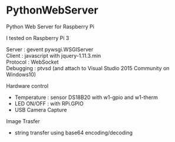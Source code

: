 # PythonWebServer
Python Web Server for Raspberry Pi

I tested on Raspberry Pi 3

Server : gevent pywsgi.WSGIServer  
Client : javascript with jquery-1.11.3.min  
Protocol : WebSocket  
Debugging : ptvsd (and attach to Visual Studio 2015 Community on Windows10)  

Hardware control  
* Temperature : sensor DS18B20 with w1-gpio and w1-therm  
* LED ON/OFF : with RPi.GPIO  
* USB Camera Capture

Image Trasfer  
*  string transfer using base64 encoding/decoding  
